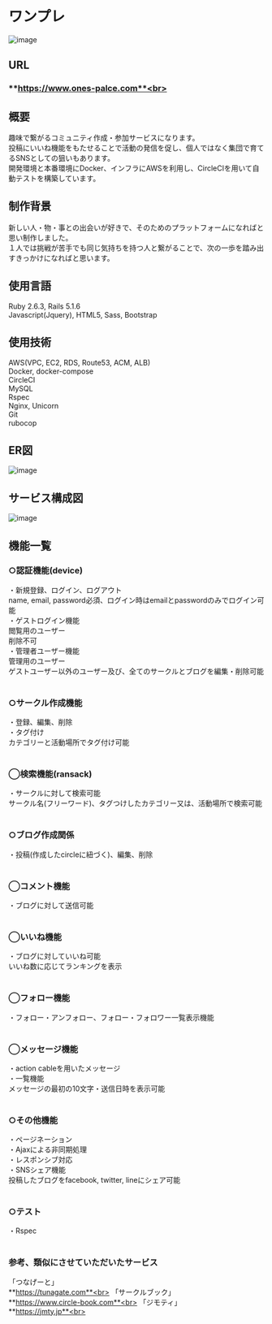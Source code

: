 # ワンプレ
![image](https://user-images.githubusercontent.com/63145482/89443568-6b5e7580-d78b-11ea-8965-2cd17e47e9eb.png)<br>

## URL
### **https://www.ones-palce.com**<br>

## 概要
趣味で繋がるコミュニティ作成・参加サービスになります。<br>
投稿にいいね機能をもたせることで活動の発信を促し、個人ではなく集団で育てるSNSとしての狙いもあります。<br>
開発環境と本番環境にDocker、インフラにAWSを利用し、CircleCIを用いて自動テストを構築しています。<br>

## 制作背景
新しい人・物・事との出会いが好きで、そのためのプラットフォームになればと思い制作しました。<br>
１人では挑戦が苦手でも同じ気持ちを持つ人と繋がることで、次の一歩を踏み出すきっかけになればと思います。<br>

## 使用言語
Ruby 2.6.3, Rails 5.1.6<br>
Javascript(Jquery), HTML5, Sass, Bootstrap<br>

## 使用技術
AWS(VPC, EC2, RDS, Route53, ACM, ALB)<br>
Docker, docker-compose<br>
CircleCI<br>
MySQL<br>
Rspec<br>
Nginx, Unicorn<br>
Git<br>
rubocop<br>

## ER図
![image](https://user-images.githubusercontent.com/63145482/89771312-1039d380-db3b-11ea-96ac-03ce0633a97f.png)

## サービス構成図
![image](https://user-images.githubusercontent.com/63145482/91665950-3946f600-eb34-11ea-815b-b4c6e0a087d3.png)<br>


## 機能一覧
### ○認証機能(device)<br>
  ・新規登録、ログイン、ログアウト<br>
    name, email, password必須、ログイン時はemailとpasswordのみでログイン可能<br>
  ・ゲストログイン機能<br>
    閲覧用のユーザー<br>
    削除不可<br>
  ・管理者ユーザー機能<br>
    管理用のユーザー<br>
    ゲストユーザー以外のユーザー及び、全てのサークルとブログを編集・削除可能<br>
<br>

### ○サークル作成機能<br>
  ・登録、編集、削除<br>
  ・タグ付け<br>
    カテゴリーと活動場所でタグ付け可能<br>
<br>

### ◯検索機能(ransack)<br>
  ・サークルに対して検索可能<br>
    サークル名(フリーワード)、タグつけしたカテゴリー又は、活動場所で検索可能<br>
<br>

### ○ブログ作成関係<br>
  ・投稿(作成したcircleに紐づく)、編集、削除<br>
<br>

### ◯コメント機能<br>
  ・ブログに対して送信可能<br>
<br>

### ◯いいね機能<br>
  ・ブログに対していいね可能<br>
    いいね数に応じてランキングを表示<br>
<br>

### ◯フォロー機能<br>
  ・フォロー・アンフォロー、フォロー・フォロワー一覧表示機能<br>
<br>

### ◯メッセージ機能<br>
  ・action cableを用いたメッセージ<br>
  ・一覧機能<br>
    メッセージの最初の10文字・送信日時を表示可能<br>
<br>

### ○その他機能<br>
  ・ページネーション<br>
  ・Ajaxによる非同期処理<br>
  ・レスポンシブ対応<br>
  ・SNSシェア機能<br>
    投稿したブログをfacebook, twitter, lineにシェア可能<br>
<br>

### ○テスト<br>
  ・Rspec<br>
<br>

### 参考、類似にさせていただいたサービス
「つなげーと」<br>
**https://tunagate.com**<br>
「サークルブック」<br>
**https://www.circle-book.com**<br>
「ジモティ」<br>
**https://jmty.jp**<br>
